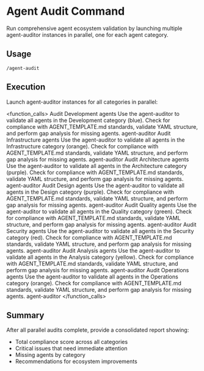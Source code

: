 # Agent Audit Command

Run comprehensive agent ecosystem validation by launching multiple agent-auditor instances in parallel, one for each agent category.

## Usage
```
/agent-audit
```

## Execution

Launch agent-auditor instances for all categories in parallel:

<function_calls>
<invoke name="Task">
<parameter name="description">Audit Development agents</parameter>
<parameter name="prompt">Use the agent-auditor to validate all agents in the Development category (blue). Check for compliance with AGENT_TEMPLATE.md standards, validate YAML structure, and perform gap analysis for missing agents.</parameter>
<parameter name="subagent_type">agent-auditor</parameter>
</invoke>
<invoke name="Task">
<parameter name="description">Audit Infrastructure agents</parameter>
<parameter name="prompt">Use the agent-auditor to validate all agents in the Infrastructure category (orange). Check for compliance with AGENT_TEMPLATE.md standards, validate YAML structure, and perform gap analysis for missing agents.</parameter>
<parameter name="subagent_type">agent-auditor</parameter>
</invoke>
<invoke name="Task">
<parameter name="description">Audit Architecture agents</parameter>
<parameter name="prompt">Use the agent-auditor to validate all agents in the Architecture category (purple). Check for compliance with AGENT_TEMPLATE.md standards, validate YAML structure, and perform gap analysis for missing agents.</parameter>
<parameter name="subagent_type">agent-auditor</parameter>
</invoke>
<invoke name="Task">
<parameter name="description">Audit Design agents</parameter>
<parameter name="prompt">Use the agent-auditor to validate all agents in the Design category (purple). Check for compliance with AGENT_TEMPLATE.md standards, validate YAML structure, and perform gap analysis for missing agents.</parameter>
<parameter name="subagent_type">agent-auditor</parameter>
</invoke>
<invoke name="Task">
<parameter name="description">Audit Quality agents</parameter>
<parameter name="prompt">Use the agent-auditor to validate all agents in the Quality category (green). Check for compliance with AGENT_TEMPLATE.md standards, validate YAML structure, and perform gap analysis for missing agents.</parameter>
<parameter name="subagent_type">agent-auditor</parameter>
</invoke>
<invoke name="Task">
<parameter name="description">Audit Security agents</parameter>
<parameter name="prompt">Use the agent-auditor to validate all agents in the Security category (red). Check for compliance with AGENT_TEMPLATE.md standards, validate YAML structure, and perform gap analysis for missing agents.</parameter>
<parameter name="subagent_type">agent-auditor</parameter>
</invoke>
<invoke name="Task">
<parameter name="description">Audit Analysis agents</parameter>
<parameter name="prompt">Use the agent-auditor to validate all agents in the Analysis category (yellow). Check for compliance with AGENT_TEMPLATE.md standards, validate YAML structure, and perform gap analysis for missing agents.</parameter>
<parameter name="subagent_type">agent-auditor</parameter>
</invoke>
<invoke name="Task">
<parameter name="description">Audit Operations agents</parameter>
<parameter name="prompt">Use the agent-auditor to validate all agents in the Operations category (orange). Check for compliance with AGENT_TEMPLATE.md standards, validate YAML structure, and perform gap analysis for missing agents.</parameter>
<parameter name="subagent_type">agent-auditor</parameter>
</invoke>
</function_calls>

## Summary

After all parallel audits complete, provide a consolidated report showing:
- Total compliance score across all categories
- Critical issues that need immediate attention
- Missing agents by category
- Recommendations for ecosystem improvements